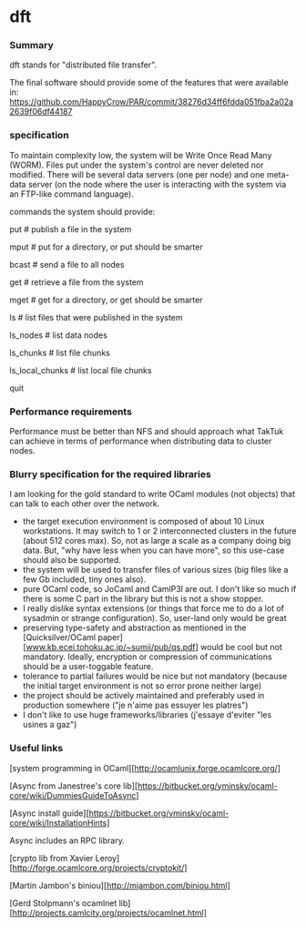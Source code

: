 dft
===

### Summary

dft stands for "distributed file transfer".

The final software should provide some of the features that were available in:
https://github.com/HappyCrow/PAR/commit/38276d34ff6fdda051fba2a02a2639f06df44187

### specification

To maintain complexity low, the system will be Write Once Read Many 
(WORM). Files put under the system's control are never deleted nor
modified.
There will be several data servers (one per node) and one meta-data server
(on the node where the user is interacting with the system via
an FTP-like command language).

commands the system should provide:

put # publish a file in the system

mput # put for a directory, or put should be smarter

bcast # send a file to all nodes

get # retrieve a file from the system

mget # get for a directory, or get should be smarter

ls # list files that were published in the system

ls_nodes # list data nodes

ls_chunks # list file chunks

ls_local_chunks # list local file chunks

quit

### Performance requirements

Performance must be better than NFS and should approach what
TakTuk can achieve in terms of performance when distributing
data to cluster nodes.

### Blurry specification for the required libraries

I am looking for the gold standard to write
OCaml modules (not objects) that can talk to each other over the network.

- the target execution environment is composed of
  about 10 Linux workstations. It may switch to 1 or
  2 interconnected clusters in the future (about 512 cores max).
  So, not as large a scale as a company doing big data.
  But, "why have less when you can have more", so this
  use-case should also be supported.
- the system will be used to transfer files of various sizes
  (big files like a few Gb included, tiny ones also).
- pure OCaml code, so JoCaml and CamlP3l are out.
  I don't like so much if there is some C part in the library
  but this is not a show stopper.
- I really dislike syntax extensions (or things that force
  me to do a lot of sysadmin or strange configuration).
  So, user-land only would be great
- preserving type-safety and abstraction as mentioned
  in the [Quicksilver/OCaml paper][www.kb.ecei.tohoku.ac.jp/~sumii/pub/qs.pdf]
  would be cool but not mandatory.
  Ideally, encryption or compression of communications should
  be a user-toggable feature.
- tolerance to partial failures would be nice but not
  mandatory (because the initial target environment is not so error prone
  neither large)
- the project should be actively maintained and preferably used
  in production somewhere ("je n'aime pas essuyer les platres")
- I don't like to use huge frameworks/libraries (j'essaye d'eviter "les
  usines a gaz")

### Useful links

[system programming in OCaml][http://ocamlunix.forge.ocamlcore.org/]

[Async from Janestree's core lib][https://bitbucket.org/yminsky/ocaml-core/wiki/DummiesGuideToAsync]

[Async install guide][https://bitbucket.org/yminsky/ocaml-core/wiki/InstallationHints]

Async includes an RPC library.

[crypto lib from Xavier Leroy][http://forge.ocamlcore.org/projects/cryptokit/]

[Martin Jambon's biniou][http://mjambon.com/biniou.html]

[Gerd Stolpmann's ocamlnet lib][http://projects.camlcity.org/projects/ocamlnet.html]

